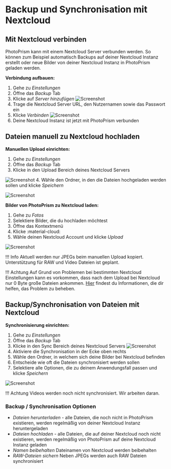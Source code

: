 # Backup und Synchronisation mit Nextcloud #

## Mit Nextcloud verbinden ##
PhotoPrism kann mit einem Nextcloud Server verbunden werden. So können zum Beispiel automatisch Backups auf deiner Nextcloud Instanz erstellt oder
 neue Bilder von deiner Nextcloud Instanz in PhotoPrism geladen werden.

**Verbindung aufbauen:**

1. Gehe zu *Einstellungen*
2. Öffne das *Backup* Tab
3. Klicke auf *Server hinzufügen*
    ![Screenshot](img/nextcloud-connect.png)
4.  Trage die Nextcloud Server URL, den Nutzernamen sowie das Passwort ein
5. Klicke *Verbinden*
    ![Screenshot](img/nextcloud-connect-2.png)
6. Deine Nextcloud Instanz ist jetzt mit PhotoPrism verbunden

## Dateien manuell zu Nextcloud hochladen ##
**Manuellen Upload einrichten:**

1. Gehe zu *Einstellungen*
2. Öffne das *Backup* Tab
3. Klicke in den Upload Bereich deines Nextcloud Servers

![Screenshot](img/upload-1.png)
4. Wähle den Ordner, in den die Dateien hochgeladen werden sollen und klicke *Speichern*

![Screenshot](img/upload-2.png)

**Bilder von PhotoPrism zu Nextcloud laden:**

1. Gehe zu *Fotos*
2. Selektiere Bilder, die du hochladen möchtest
3. Öffne das Kontextmenü
4. Klicke :material-cloud:
5. Wähle deinen Nextcloud Account und klicke *Upload*

![Screenshot](img/upload-3.png)

!!! Info
	Aktuell werden nur JPEGs beim manuellen Upload kopiert.
	Unterstützung für RAW und Video Dateien ist geplant.

!!! Achtung
	Auf Grund von Problemen bei bestimmten Nextcloud Einstellungen kann es vorkommen, dass nach dem Upload bei Nextcloud nur 0 Byte große Dateien ankommen. 
	[Hier](https://github.com/photoprism/photoprism/issues/443) findest du Informationen, die dir helfen, das Problem zu beheben.

## Backup/Synchronisation von Dateien mit Nextcloud ##
**Synchronisierung einrichten:**

1. Gehe zu *Einstellungen*
2. Öffne das *Backup* Tab
3. Klicke in den Sync Bereich deines Nextcloud Servers
![Screenshot](img/sync-1.png)
4. Aktiviere die Synchronisation in der Ecke oben rechts
5. Wähle den Ordner, in welchem sich deine Bilder bei Nextcloud befinden
6. Entscheide wie oft die Dateien synchronisiert werden sollen
7. Selektiere alle Optionen, die zu deinem Anwendungsfall passen und klicke *Speichern*

![Screenshot](img/sync-2.png)

!!! Achtung
    Videos werden noch nicht synchronisiert. Wir arbeiten daran.

### Backup / Synchronisation Optionen ###
* *Dateien herunterladen*  - alle Dateien, die noch nicht in PhotoPrism existieren, werden regelmäßig von deiner Nextcloud Instanz heruntergeladen
* *Dateien hochladen* - alle Dateien, die auf deiner Nextcloud noch nicht existieren, werden regelmäßig von PhotoPrism auf deine Nextcloud Instanz geladen
* *Namen beibehalten* Dateinamen von Nextcloud werden beibehalten
* *RAW-Dateien sichern* Neben JPEGs werden auch RAW Dateien synchronisiert
